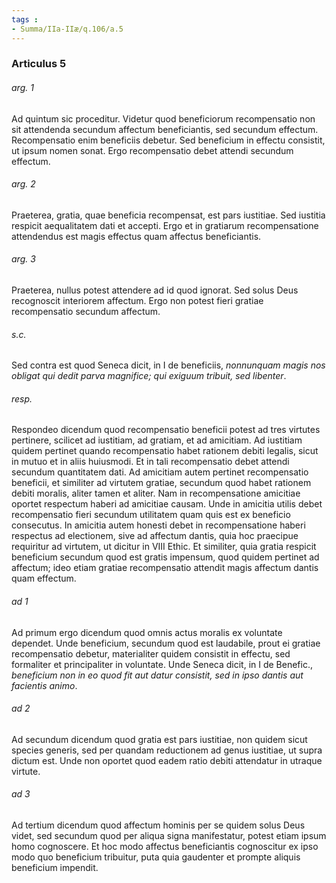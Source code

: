 ```yaml
---
tags : 
- Summa/IIa-IIæ/q.106/a.5
---
```


### Articulus 5

###### arg. 1
Ad quintum sic proceditur. Videtur quod beneficiorum recompensatio non sit attendenda secundum affectum beneficiantis, sed secundum effectum. Recompensatio enim beneficiis debetur. Sed beneficium in effectu consistit, ut ipsum nomen sonat. Ergo recompensatio debet attendi secundum effectum.

###### arg. 2
Praeterea, gratia, quae beneficia recompensat, est pars iustitiae. Sed iustitia respicit aequalitatem dati et accepti. Ergo et in gratiarum recompensatione attendendus est magis effectus quam affectus beneficiantis.

###### arg. 3
Praeterea, nullus potest attendere ad id quod ignorat. Sed solus Deus recognoscit interiorem affectum. Ergo non potest fieri gratiae recompensatio secundum affectum.

###### s.c.
Sed contra est quod Seneca dicit, in I de beneficiis, *nonnunquam magis nos obligat qui dedit parva magnifice; qui exiguum tribuit, sed libenter*.

###### resp.
Respondeo dicendum quod recompensatio beneficii potest ad tres virtutes pertinere, scilicet ad iustitiam, ad gratiam, et ad amicitiam. Ad iustitiam quidem pertinet quando recompensatio habet rationem debiti legalis, sicut in mutuo et in aliis huiusmodi. Et in tali recompensatio debet attendi secundum quantitatem dati. Ad amicitiam autem pertinet recompensatio beneficii, et similiter ad virtutem gratiae, secundum quod habet rationem debiti moralis, aliter tamen et aliter. Nam in recompensatione amicitiae oportet respectum haberi ad amicitiae causam. Unde in amicitia utilis debet recompensatio fieri secundum utilitatem quam quis est ex beneficio consecutus. In amicitia autem honesti debet in recompensatione haberi respectus ad electionem, sive ad affectum dantis, quia hoc praecipue requiritur ad virtutem, ut dicitur in VIII Ethic. Et similiter, quia gratia respicit beneficium secundum quod est gratis impensum, quod quidem pertinet ad affectum; ideo etiam gratiae recompensatio attendit magis affectum dantis quam effectum.

###### ad 1
Ad primum ergo dicendum quod omnis actus moralis ex voluntate dependet. Unde beneficium, secundum quod est laudabile, prout ei gratiae recompensatio debetur, materialiter quidem consistit in effectu, sed formaliter et principaliter in voluntate. Unde Seneca dicit, in I de Benefic., *beneficium non in eo quod fit aut datur consistit, sed in ipso dantis aut facientis animo*.

###### ad 2
Ad secundum dicendum quod gratia est pars iustitiae, non quidem sicut species generis, sed per quandam reductionem ad genus iustitiae, ut supra dictum est. Unde non oportet quod eadem ratio debiti attendatur in utraque virtute.

###### ad 3
Ad tertium dicendum quod affectum hominis per se quidem solus Deus videt, sed secundum quod per aliqua signa manifestatur, potest etiam ipsum homo cognoscere. Et hoc modo affectus beneficiantis cognoscitur ex ipso modo quo beneficium tribuitur, puta quia gaudenter et prompte aliquis beneficium impendit.

